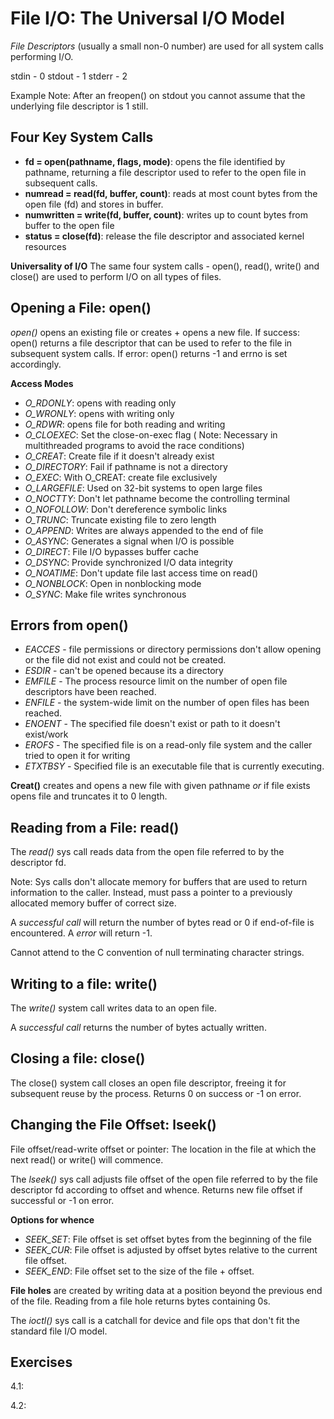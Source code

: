 # File I/O: The Universal I/O Model
*File Descriptors* (usually a small non-0 number) are used for all system calls performing I/O.

stdin - 0
stdout - 1
stderr - 2


Example Note: After an freopen() on stdout you cannot assume that the underlying file descriptor is 1 still.

## Four Key System Calls
- **fd = open(pathname, flags, mode)**: opens the file identified by pathname, returning a file descriptor used to refer to the open file in subsequent calls. 
- **numread = read(fd, buffer, count)**: reads at most count bytes from the open file (fd) and stores in buffer.
- **numwritten = write(fd, buffer, count)**: writes up to count bytes from buffer to the open file 
- **status = close(fd)**: release the file descriptor and associated kernel resources

**Universality of I/O**
The same four system calls - open(), read(), write() and close() are used to perform I/O on all types of files. 

## Opening a File: open()
*open()* opens an existing file or creates + opens a new file. 
If success: open() returns a file descriptor that can be used to refer to the file in subsequent system calls.
If error: open() returns -1 and errno is set accordingly. 

**Access Modes**
- *O_RDONLY*: opens with reading only
- *O_WRONLY*: opens with writing only
- *O_RDWR*: opens file for both reading and writing
- *O_CLOEXEC*: Set the close-on-exec flag ( Note: Necessary in multithreaded programs to avoid the race conditions)
- *O_CREAT*: Create file if it doesn't already exist
- *O_DIRECTORY*: Fail if pathname is not a directory
- *O_EXEC*: With O_CREAT: create file exclusively
- *O_LARGEFILE*: Used on 32-bit systems to open large files
- *O_NOCTTY*: Don't let pathname become the controlling terminal
- *O_NOFOLLOW*: Don't dereference symbolic links
- *O_TRUNC*: Truncate existing file to zero length
- *O_APPEND*: Writes are always appended to the end of file
- *O_ASYNC*: Generates a signal when I/O is possible
- *O_DIRECT*: File I/O bypasses buffer cache
- *O_DSYNC*: Provide synchronized I/O data integrity
- *O_NOATIME*: Don't update file last access time on read()
- *O_NONBLOCK*: Open in nonblocking mode
- *O_SYNC*: Make file writes synchronous 

## Errors from open()
- *EACCES* - file permissions or directory permissions don't allow opening or the file did not exist and could not be created.
- *ESDIR* - can't be opened because its a directory
- *EMFILE* - The process resource limit on the number of open file descriptors have been reached.
- *ENFILE* - the system-wide limit on the number of open files has been reached.
- *ENOENT* - The specified file doesn't exist or path to it doesn't exist/work
- *EROFS* - The specified file is on a read-only file system and the caller tried to open it for writing
- *ETXTBSY* - Specified file is an executable file that is currently executing. 

**Creat()** creates and opens a new file with given pathname *or* if file exists opens file and truncates it to 0 length. 

## Reading from a File: read() 
The *read()* sys call reads data from the open file referred to by the descriptor fd. 

Note: Sys calls don't allocate memory for buffers that are used to return information to the caller. Instead, must pass a pointer to a previously allocated memory buffer of correct size. 

A *successful call* will return the number of bytes read or 0 if end-of-file is encountered.
A *error* will return -1.

Cannot attend to the C convention of null terminating character strings.

## Writing to a file: write()
The *write()* system call writes data to an open file. 

A *successful call* returns the number of bytes actually written.

## Closing a file: close()
The close() system call closes an open file descriptor, freeing it for subsequent reuse by the process. 
Returns 0 on success or -1 on error. 

## Changing the File Offset: lseek()
File offset/read-write offset or pointer: The location in the file at which the next read() or write() will commence. 

The *lseek()* sys call adjusts file offset of the open file referred to by the file descriptor fd according to offset and whence. 
Returns new file offset if successful or -1 on error. 

**Options for whence**
- *SEEK_SET*: File offset is set offset bytes from the beginning of the file
- *SEEK_CUR*: File offset is adjusted by offset bytes relative to the current file offset.
- *SEEK_END*: File offset set to the size of the file + offset. 


**File holes** are created by writing data at a position beyond the previous end of the file. Reading from a file hole returns bytes containing 0s.

The *ioctl()* sys call is a catchall for device and file ops that don't fit the standard file I/O model. 



## Exercises 
4.1:

4.2: 
